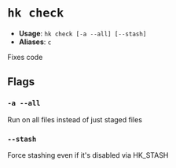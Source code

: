 # `hk check`

- **Usage**: `hk check [-a --all] [--stash]`
- **Aliases**: `c`

Fixes code

## Flags

### `-a --all`

Run on all files instead of just staged files

### `--stash`

Force stashing even if it's disabled via HK_STASH
